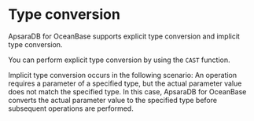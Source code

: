 Type conversion 
====================================



ApsaraDB for OceanBase supports explicit type conversion and implicit type conversion.

You can perform explicit type conversion by using the `CAST` function.

Implicit type conversion occurs in the following scenario: An operation requires a parameter of a specified type, but the actual parameter value does not match the specified type. In this case, ApsaraDB for OceanBase converts the actual parameter value to the specified type before subsequent operations are performed.
